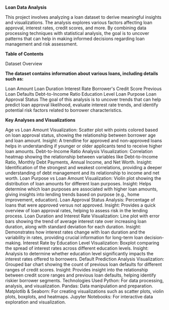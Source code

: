 
**Loan Data Analysis**

This project involves analyzing a loan dataset to derive meaningful insights and visualizations. The analysis explores various factors affecting loan approval, interest rates, credit scores, and more. By combining data processing techniques with statistical analysis, the goal is to uncover patterns that can help in making informed decisions regarding loan management and risk assessment.

**Table of Contents**

Dataset Overview


**The dataset contains information about various loans, including details such as:**

Loan Amount
Loan Duration
Interest Rate
Borrower's Credit Score
Previous Loan Defaults
Debt-to-Income Ratio
Education Level
Loan Purpose
Loan Approval Status
The goal of this analysis is to uncover trends that can help predict loan approval likelihood, evaluate interest rate trends, and identify potential risk factors related to borrower characteristics.

**Key Analyses and Visualizations**

Age vs Loan Amount
Visualization: Scatter plot with points colored based on loan approval status, showing the relationship between borrower age and loan amount.
Insight: A trendline for approved and non-approved loans helps in understanding if younger or older applicants tend to receive higher loan amounts.
Debt-to-Income Ratio Analysis
Visualization: Correlation heatmap showing the relationship between variables like Debt-to-Income Ratio, Monthly Debt Payments, Annual Income, and Net Worth.
Insight: Identification of the strongest and weakest correlations, providing a deeper understanding of debt management and its relationship to income and net worth.
Loan Purpose vs Loan Amount
Visualization: Violin plot showing the distribution of loan amounts for different loan purposes.
Insight: Helps determine which loan purposes are associated with higher loan amounts, giving insights into lending trends based on purpose (e.g., home improvement, education).
Loan Approval Status
Analysis: Percentage of loans that were approved versus not approved.
Insight: Provides a quick overview of loan approval rates, helping to assess risk in the lending process.
Loan Duration and Interest Rate
Visualization: Line plot with error bars showing the trend of average interest rate over increasing loan duration, along with standard deviation for each duration.
Insight: Demonstrates how interest rates change with loan duration and the variability in rates, providing crucial information for long-term loan decision-making.
Interest Rate by Education Level
Visualization: Boxplot comparing the spread of interest rates across different education levels.
Insight: Analysis to determine whether education level significantly impacts the interest rates offered to borrowers.
Default Prediction Analysis
Visualization: Grouped bar chart showing the count of previous loan defaults for different ranges of credit scores.
Insight: Provides insight into the relationship between credit score ranges and previous loan defaults, helping identify riskier borrower segments.
Technologies Used
Python: For data processing, analysis, and visualization.
Pandas: Data manipulation and preparation.
Matplotlib & Seaborn: For creating visualizations such as scatter plots, violin plots, boxplots, and heatmaps.
Jupyter Notebooks: For interactive data exploration and visualization.
